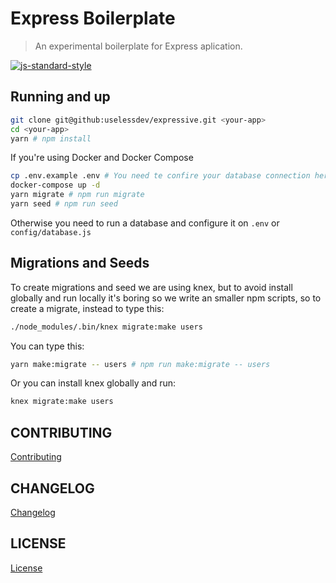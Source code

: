 # Express Boilerplate
> An experimental boilerplate for Express aplication.

[![js-standard-style](https://img.shields.io/badge/code%20style-standard-brightgreen.svg)](http://standardjs.com/)

## Running and up

``` bash
git clone git@github:uselessdev/expressive.git <your-app>
cd <your-app>
yarn # npm install
```

If you're using Docker and Docker Compose

``` bash
cp .env.example .env # You need te confire your database connection here
docker-compose up -d
yarn migrate # npm run migrate
yarn seed # npm run seed
```

Otherwise you need to run a database and configure it on `.env` or `config/database.js`

## Migrations and Seeds

To create migrations and seed we are using knex, but to avoid install globally and run locally it's
boring so we write an smaller npm scripts, so to create a migrate, instead to type this:

``` bash
./node_modules/.bin/knex migrate:make users
```

You can type this:

``` bash
yarn make:migrate -- users # npm run make:migrate -- users
```

Or you can install knex globally and run:

``` bash
knex migrate:make users
```

## CONTRIBUTING
[Contributing](CONTRIBUTING.md)

## CHANGELOG
[Changelog](CHANGELOG.md)

## LICENSE
[License](LICENSE)
